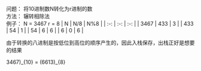 问题： 将10进制数N转化为r进制的数  
方法： 辗转相除法  
例子： N = 3467 r = 8
| N | N/8 | N%8 |
| :-: | :-: | :-: |
| 3467 | 433 | 3 |
| 433 | 54 | 1 |
| 54 | 6 | 6 |
| 6 | 0 | 6 |

由于转换的八进制是按低位到高位的顺序产生的，因此入栈保存，出栈正好是想要的结果  

3467)\_{10} = (6613)\_{8}


